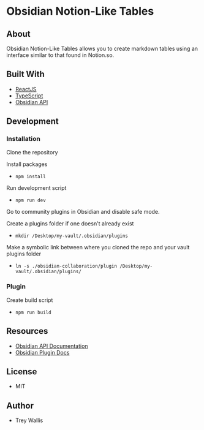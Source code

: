 # Obsidian Notion-Like Tables

## About

Obsidian Notion-Like Tables allows you to create markdown tables using an interface similar to that found in Notion.so.

## Built With

-   [ReactJS](https://reactjs.org/)
-   [TypeScript](https://github.com/microsoft/TypeScript)
-   [Obsidian API](https://github.com/obsidianmd/obsidian-api)

## Development

### Installation

Clone the repository

Install packages

-   `npm install`

Run development script

-   `npm run dev`

Go to community plugins in Obsidian and disable safe mode.

Create a plugins folder if one doesn't already exist

-   `mkdir /Desktop/my-vault/.obsidian/plugins`

Make a symbolic link between where you cloned the repo and your vault plugins folder

-   `ln -s ./obsidian-collaboration/plugin /Desktop/my-vault/.obsidian/plugins/`

### Plugin

Create build script

-   `npm run build`

## Resources

-   [Obsidian API Documentation](https://github.com/obsidianmd/obsidian-api)
-   [Obsidian Plugin Docs](https://marcus.se.net/obsidian-plugin-docs)

## License

-   MIT

## Author

-   Trey Wallis
